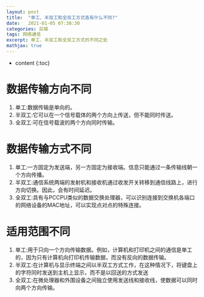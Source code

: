 ```yaml
---
layout: post
title:  "单工、半双工和全双工方式各有什么不同?"
date:   2021-01-05 07:38:30
categories: 后端
tags: 网络通信
excerpt: 单工、半双工和全双工方式的不同之处
mathjax: true
---
```


* content
{:toc}

# 数据传输方向不同
1. 单工:数据传输是单向的。
2. 半双工:它可以在一个信号载体的两个方向上传送，但不能同时传送。
3. 全双工:可在信号载波的两个方向同时传输。


# 数据传输方式不同
1. 单工:一方固定为发送端，另一方固定为接收端。信息只能通过一条传输线朝一个方向传播。
2. 半双工:通信系统两端的发射机和接收机通过收发开关转移到通信线路上，进行方向切换。因此，会有时间延迟。
3. 全双工:具有与PCCPU类似的数据交换处理器，可以识别连接到交换机各端口的网络设备的MAC地址，可以实现点对点的特殊连接。

# 适用范围不同
1. 单工:用于只向一个方向传输数据。例如，计算机和打印机之间的通信是单工的，因为只有计算机向打印机传输数据，而没有反向的数据传输。
2. 半双工:在计算机与显示终端之间以半双工方式工作，在这种情况下，将键盘上的字符同时发送到主机上显示，而不是以回送的方式发送
3. 全双工:在微处理器和外围设备之间独立使用发送线和接收线，使数据可以同时向两个方向传输。
